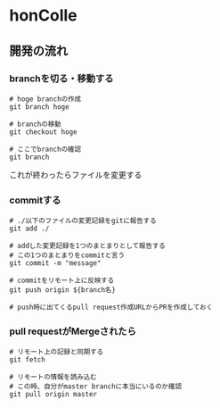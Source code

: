 # honColle

## 開発の流れ

### branchを切る・移動する
```$shell
# hoge branchの作成
git branch hoge

# branchの移動
git checkout hoge

# ここでbranchの確認
git branch
```

これが終わったらファイルを変更する

### commitする
```$shell
# ./以下のファイルの変更記録をgitに報告する
git add ./

# addした変更記録を1つのまとまりとして報告する
# この1つのまとまりをcommitと言う
git commit -m "message"

# commitをリモート上に反映する
git push origin ${branch名}

# push時に出てくるpull request作成URLからPRを作成しておく
```

### pull requestがMergeされたら
```$shell
# リモート上の記録と同期する
git fetch

# リモートの情報を読み込む
# この時、自分がmaster branchに本当にいるのか確認
git pull origin master
```

